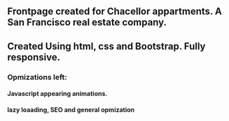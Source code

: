 ## Frontpage created for Chacellor appartments. A San Francisco real estate company.

## Created Using html, css and Bootstrap. Fully responsive.

### Opmizations left:

#### Javascript appearing animations.

#### lazy loaading, SEO and general opmization
